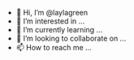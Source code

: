 - 👋 Hi, I’m @laylagreen
- 👀 I’m interested in ...
- 🌱 I’m currently learning ...
- 💞️ I’m looking to collaborate on ...
- 📫 How to reach me ...

<!---
laylagreen/laylagreen is a ✨ special ✨ repository because its `README.md` (this file) appears on your GitHub profile.
You can click the Preview link to take a look at your changes.
--->
